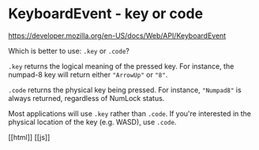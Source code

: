 # KeyboardEvent - key or code

https://developer.mozilla.org/en-US/docs/Web/API/KeyboardEvent

Which is better to use: `.key` or `.code`?

`.key` returns the logical meaning of the pressed key. For instance, the numpad-8 key will return either `"ArrowUp"` or `"8"`. 

`.code` returns the physical key being pressed. For instance, `"Numpad8"` is always returned, regardless of NumLock status.

Most applications will use `.key` rather than `.code`. If you're interested in the physical location of the key (e.g. WASD), use `.code`.

[[html]]
[[js]]